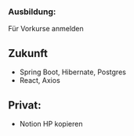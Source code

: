 
### Ausbildung:

Für Vorkurse anmelden



## Zukunft

- Spring Boot, Hibernate, Postgres
- React, Axios

## Privat:

- Notion HP kopieren